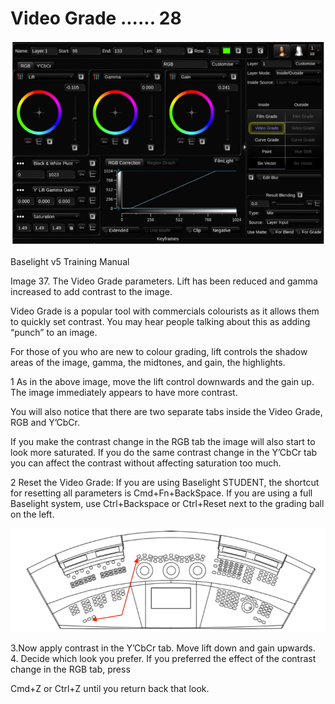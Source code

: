 # Video Grade ...... 28

![](../.gitbook/assets/2021-10-06-00.32.16.png)

Baselight v5 Training Manual

Image 37. The Video Grade parameters. Lift has been reduced and gamma increased to add contrast to the image.

Video Grade is a popular tool with commercials colourists as it allows them to quickly set contrast. You may hear people talking about this as adding “punch” to an image.

For those of you who are new to colour grading, lift controls the shadow areas of the image, gamma, the midtones, and gain, the highlights.

1 As in the above image, move the lift control downwards and the gain up. The image immediately appears to have more contrast.

You will also notice that there are two separate tabs inside the Video Grade, RGB and Y’CbCr.

If you make the contrast change in the RGB tab the image will also start to look more saturated. If you do the same contrast change in the Y’CbCr tab you can affect the contrast without affecting saturation too much.

2 Reset the Video Grade: If you are using Baselight STUDENT, the shortcut for resetting all parameters is Cmd+Fn+BackSpace. If you are using a full Baselight system, use Ctrl+Backspace or Ctrl+Reset next to the grading ball on the left.



![Image 38. Diagram indicating the parameter reset combination on Blackboard.](../.gitbook/assets/2021-10-06-00.32.43.png)







3.Now apply contrast in the Y’CbCr tab. Move lift down and gain upwards.  
4. Decide which look you prefer. If you preferred the effect of the contrast change in the RGB tab, press

Cmd+Z or Ctrl+Z until you return back that look.



  


